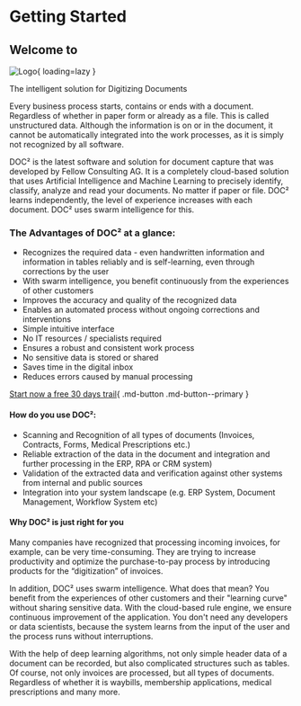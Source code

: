# Getting Started

## Welcome to


![Logo](/_images/doc2/doc2-1024x415.png){ loading=lazy }

The intelligent solution for Digitizing Documents

Every business process starts, contains or ends with a document. Regardless of whether in paper form or already as a file. This is called unstructured data. Although the information is on or in the document, it cannot be automatically integrated into the work processes, as it is simply not recognized by all software.

DOC² is the latest software and solution for document capture that was developed by Fellow Consulting AG. It is a completely cloud-based solution that uses Artificial Intelligence and Machine Learning to precisely identify, classify, analyze and read your documents. No matter if paper or file. DOC² learns independently, the level of experience increases with each document. DOC² uses swarm intelligence for this.


### **The Advantages of DOC² at a glance:**

*   Recognizes the required data - even handwritten information and information in tables reliably and is self-learning, even through corrections by the user
*   With swarm intelligence, you benefit continuously from the experiences of other customers
*   Improves the accuracy and quality of the recognized data
*   Enables an automated process without ongoing corrections and interventions
*   Simple intuitive interface
*   No IT resources / specialists required
*   Ensures a robust and consistent work process
*   No sensitive data is stored or shared
*   Saves time in the digital inbox
*   Reduces errors caused by manual processing

[Start now a free 30 days trail](https://polydocs.io/free-trail/){ .md-button .md-button--primary }

#### **How do you use DOC²:**

*   Scanning and Recognition of all types of documents (Invoices, Contracts, Forms, Medical Prescriptions etc.)
*   Reliable extraction of the data in the document and integration and further processing in the ERP, RPA or CRM system)
*   Validation of the extracted data and verification against other systems from internal and public sources
*   Integration into your system landscape (e.g. ERP System, Document Management, Workflow System etc)

#### Why DOC² is just right for you

Many companies have recognized that processing incoming invoices, for example, can be very time-consuming. They are trying to increase productivity and optimize the purchase-to-pay process by introducing products for the “digitization” of invoices.

In addition, DOC² uses swarm intelligence. What does that mean? You benefit from the experiences of other customers and their "learning curve" without sharing sensitive data. With the cloud-based rule engine, we ensure continuous improvement of the application. You don't need any developers or data scientists, because the system learns from the input of the user and the process runs without interruptions.

With the help of deep learning algorithms, not only simple header data of a document can be recorded, but also complicated structures such as tables. Of course, not only invoices are processed, but all types of documents. Regardless of whether it is waybills, membership applications, medical prescriptions and many more.